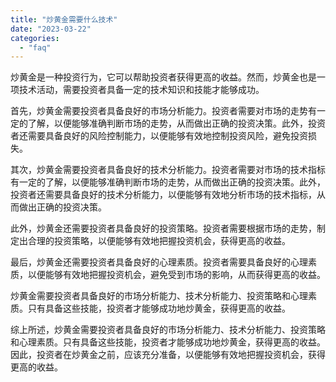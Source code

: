 ```yaml
---
title: "炒黄金需要什么技术"
date: "2023-03-22"
categories: 
  - "faq"
---
```


炒黄金是一种投资行为，它可以帮助投资者获得更高的收益。然而，炒黄金也是一项技术活动，需要投资者具备一定的技术知识和技能才能够成功。

首先，炒黄金需要投资者具备良好的市场分析能力。投资者需要对市场的走势有一定的了解，以便能够准确判断市场的走势，从而做出正确的投资决策。此外，投资者还需要具备良好的风险控制能力，以便能够有效地控制投资风险，避免投资损失。

其次，炒黄金需要投资者具备良好的技术分析能力。投资者需要对市场的技术指标有一定的了解，以便能够准确判断市场的走势，从而做出正确的投资决策。此外，投资者还需要具备良好的技术分析能力，以便能够有效地分析市场的技术指标，从而做出正确的投资决策。

此外，炒黄金还需要投资者具备良好的投资策略。投资者需要根据市场的走势，制定出合理的投资策略，以便能够有效地把握投资机会，获得更高的收益。

最后，炒黄金还需要投资者具备良好的心理素质。投资者需要具备良好的心理素质，以便能够有效地把握投资机会，避免受到市场的影响，从而获得更高的收益。

炒黄金需要投资者具备良好的市场分析能力、技术分析能力、投资策略和心理素质。只有具备这些技能，投资者才能够成功地炒黄金，获得更高的收益。

综上所述，炒黄金需要投资者具备良好的市场分析能力、技术分析能力、投资策略和心理素质。只有具备这些技能，投资者才能够成功地炒黄金，获得更高的收益。因此，投资者在炒黄金之前，应该充分准备，以便能够有效地把握投资机会，获得更高的收益。
